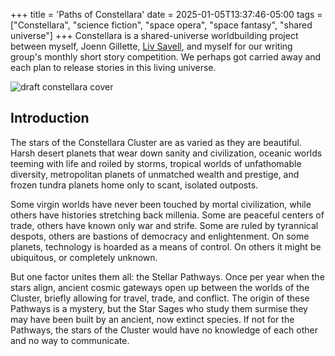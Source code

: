 +++
title = 'Paths of Constellara'
date = 2025-01-05T13:37:46-05:00
tags = ["Constellara", "science fiction", "space opera", "space fantasy", "shared universe"]
+++
Constellara is a shared-universe worldbuilding project between myself, Joenn Gillette, [Liv Savell](https://lsfables.com), and myself for our writing group's monthly short story competition. We perhaps got carried away and each plan to release stories in this living universe.

![draft constellara cover](/images/constellara/draft-constellara-cover.webp)

## Introduction
The stars of the Constellara Cluster are as varied as they are beautiful. Harsh desert planets that wear down sanity and civilization, oceanic worlds teeming with life and roiled by storms, tropical worlds of unfathomable diversity, metropolitan planets of unmatched wealth and prestige, and frozen tundra planets home only to scant, isolated outposts.

Some virgin worlds have never been touched by mortal civilization, while others have histories stretching back millenia. Some are peaceful centers of trade, others have known only war and strife. Some are ruled by tyrannical despots, others are bastions of democracy and enlightenment. On some planets, technology is hoarded as a means of control. On others it might be ubiquitous, or completely unknown.

But one factor unites them all: the Stellar Pathways. Once per year when the stars align, ancient cosmic gateways open up between the worlds of the Cluster, briefly allowing for travel, trade, and conflict. The origin of these Pathways is a mystery, but the Star Sages who study them surmise they may have been built by an ancient, now extinct species. If not for the Pathways, the stars of the Cluster would have no knowledge of each other and no way to communicate.